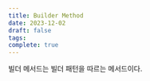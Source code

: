 ```yaml
---
title: Builder Method
date: 2023-12-02
draft: false
tags: 
complete: true
---
```

빌더 메서드는 빌더 패턴을 따르는 메서드이다.